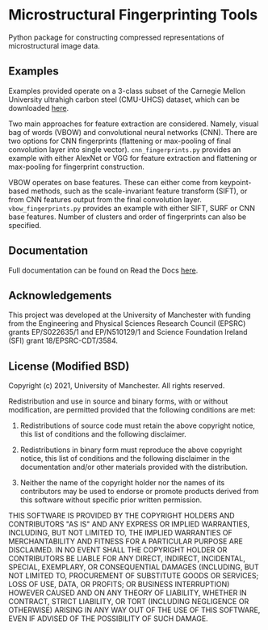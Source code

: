 # Microstructural Fingerprinting Tools
Python package for constructing compressed representations of microstructural image data.


## Examples

Examples provided operate on a 3-class subset of the Carnegie Mellon University ultrahigh carbon steel (CMU-UHCS)
dataset, which can be downloaded  [here](https://materialsdata.nist.gov/handle/11256/940).

Two main approaches for feature extraction are considered. Namely, visual bag of words (VBOW) and convolutional neural
networks (CNN). There are two options for CNN fingerprints (flattening or max-pooling of final convolution layer into
single vector). `cnn_fingerprints.py` provides an example with either AlexNet or VGG for feature extraction and
flattening or max-pooling for fingerprint construction.

VBOW operates on base features. These can either come from keypoint-based methods, such as the scale-invariant feature
transform (SIFT), or from CNN features output from the final convolution layer. `vbow_fingerprints.py` provides an
example with either SIFT, SURF or CNN base features. Number of clusters and order of fingerprints can also be specified.


## Documentation

Full documentation can be found on Read the Docs [here](https://).


## Acknowledgements

This project was developed at the University of Manchester with funding from the
Engineering and Physical Sciences Research Council (EPSRC) grants EP/S022635/1 and EP/N510129/1 and Science Foundation
Ireland (SFI) grant 18/EPSRC-CDT/3584.


## License (Modified BSD)

Copyright (c) 2021, University of Manchester.
All rights reserved.

Redistribution and use in source and binary forms, with or without modification, are permitted provided that the
following conditions are met:

1. Redistributions of source code must retain the above copyright notice, this list of conditions and the following
disclaimer.

2. Redistributions in binary form must reproduce the above copyright notice, this list of conditions and the following
disclaimer in the documentation and/or other materials provided with the distribution.

3. Neither the name of the copyright holder nor the names of its contributors may be used to endorse or promote
products derived from this software without specific prior written permission.

THIS SOFTWARE IS PROVIDED BY THE COPYRIGHT HOLDERS AND CONTRIBUTORS "AS IS" AND ANY EXPRESS OR IMPLIED WARRANTIES,
INCLUDING, BUT NOT LIMITED TO, THE IMPLIED WARRANTIES OF MERCHANTABILITY AND FITNESS FOR A PARTICULAR PURPOSE ARE
DISCLAIMED. IN NO EVENT SHALL THE COPYRIGHT HOLDER OR CONTRIBUTORS BE LIABLE FOR ANY DIRECT, INDIRECT, INCIDENTAL,
SPECIAL, EXEMPLARY, OR CONSEQUENTIAL DAMAGES (INCLUDING, BUT NOT LIMITED TO, PROCUREMENT OF SUBSTITUTE GOODS OR
SERVICES; LOSS OF USE, DATA, OR PROFITS; OR BUSINESS INTERRUPTION) HOWEVER CAUSED AND ON ANY THEORY OF LIABILITY,
WHETHER IN CONTRACT, STRICT LIABILITY, OR TORT (INCLUDING NEGLIGENCE OR OTHERWISE) ARISING IN ANY WAY OUT OF THE USE OF
THIS SOFTWARE, EVEN IF ADVISED OF THE POSSIBILITY OF SUCH DAMAGE.
